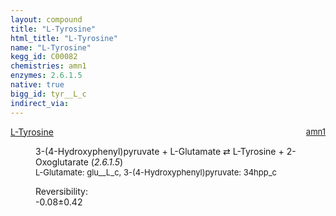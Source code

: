 ```yaml
---
layout: compound
title: "L-Tyrosine"
html_title: "L-Tyrosine"
name: "L-Tyrosine"
kegg_id: C00082
chemistries: amn1
enzymes: 2.6.1.5
native: true
bigg_id: tyr__L_c
indirect_via:
---
```

<dl><dt class='rs-product'><a href='{{ site.url }}{{ site.baseurl }}/compounds/C00082' class='link-dark' data-bs-toggle='tooltip' data-bs-html='true' data-bs-title='KEGG: C00082'>L-Tyrosine</a><span style='float: right; max-width: 40%'><a href='{{ site.url }}{{ site.baseurl }}/chemistries/amn1' class='link-dark opacity-50' style='font-size: small; word-wrap: anywhere;'>amn1</a></span></dt><dd><p>3-(4-Hydroxyphenyl)pyruvate + L-Glutamate &#8644; L-Tyrosine + 2-Oxoglutarate (<i>2.6.1.5</i>)<br /><span style='font-size: small;'><span data-bs-toggle='tooltip' data-bs-html='true' data-bs-title='KEGG: C00025'>L-Glutamate</span>: glu__L_c, <span data-bs-toggle='tooltip' data-bs-html='true' data-bs-title='KEGG: C01179'>3-(4-Hydroxyphenyl)pyruvate</span>: 34hpp_c</span><br /><div class="reversibility_info">Reversibility: <div class="progress" style="flex-direction: row-reverse;"><div class="progress-bar bg-success" role="progressbar" style="width: 0.76%" aria-valuenow="-0.07587933219936929" aria-valuemin="0" aria-valuemax="10"></div><div class="progress-bar bg-warning" role="progressbar" style="width: 4.18%" aria-valuenow="-0.07587933219936929" aria-valuemin="0" aria-valuemax="10"></div></div><span>-0.08&plusmn;0.42</span><div class="progress"><div class="progress-bar bg-danger" role="progressbar" style="width: 0%" aria-valuenow="-0.07587933219936929" aria-valuemin="0" aria-valuemax="10"></div></div></div></p><dl></dl></dd></dl>